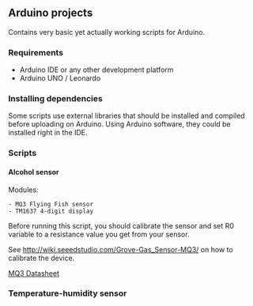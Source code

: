 ## Arduino projects

Contains very basic yet actually working scripts for Arduino. 

### Requirements
- Arduino IDE or any other development platform
- Arduino UNO / Leonardo 

### Installing dependencies
Some scripts use external libraries that should be installed and compiled before uploading on Arduino.
Using Arduino software, they could be installed right in the IDE. 


### Scripts

#### Alcohol sensor

Modules:

    - MQ3 Flying Fish sensor
    - TM1637 4-digit display

Before running this script, you should calibrate the sensor and set R0 variable to a resistance value you get from your sensor. 

See http://wiki.seeedstudio.com/Grove-Gas_Sensor-MQ3/ on how to calibrate the device.

[MQ3 Datasheet](https://raw.githubusercontent.com/SeeedDocument/Grove-Gas_Sensor-MQ3/master/res/MQ-3.pdf)


### Temperature-humidity sensor